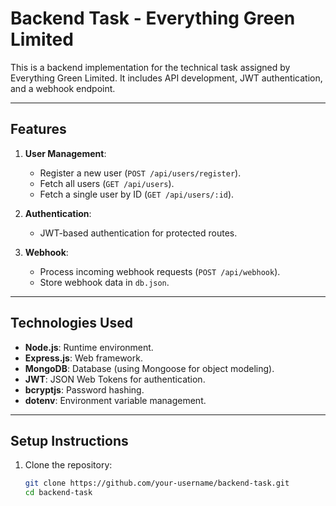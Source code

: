 # Backend Task - Everything Green Limited

This is a backend implementation for the technical task assigned by Everything Green Limited. It includes API development, JWT authentication, and a webhook endpoint.

---

## **Features**
1. **User Management**:
   - Register a new user (`POST /api/users/register`).
   - Fetch all users (`GET /api/users`).
   - Fetch a single user by ID (`GET /api/users/:id`).

2. **Authentication**:
   - JWT-based authentication for protected routes.

3. **Webhook**:
   - Process incoming webhook requests (`POST /api/webhook`).
   - Store webhook data in `db.json`.

---

## **Technologies Used**
- **Node.js**: Runtime environment.
- **Express.js**: Web framework.
- **MongoDB**: Database (using Mongoose for object modeling).
- **JWT**: JSON Web Tokens for authentication.
- **bcryptjs**: Password hashing.
- **dotenv**: Environment variable management.

---

## **Setup Instructions**
1. Clone the repository:
   ```bash
   git clone https://github.com/your-username/backend-task.git
   cd backend-task
